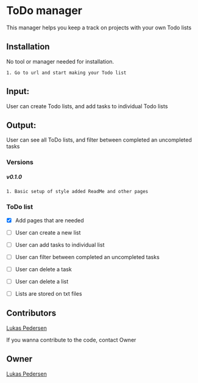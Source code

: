﻿# ToDo manager
This manager helps you keep a track on projects with your own Todo lists


## Installation

No tool or manager needed for installation.

```
1. Go to url and start making your Todo list
```
## Input:
User can create Todo lists, and add tasks to individual Todo lists
## Output:
User can see all ToDo lists, and filter between completed an uncompleted tasks

### Versions
##### v0.1.0
```
1. Basic setup of style added ReadMe and other pages
```
### ToDo list
- [x] Add pages that are needed
- [ ] User can create a new list
- [ ] User can add tasks to individual list
- [ ] User can filter between completed an uncompleted tasks
- [ ] User can delete a task
- [ ] User can delete a list
- [ ] Lists are stored on txt files


## Contributors
[Lukas Pedersen](https://https://github.com/LukasPedersen)


If you wanna contribute to the code, contact Owner
## Owner
[Lukas Pedersen](https://https://github.com/LukasPedersen)